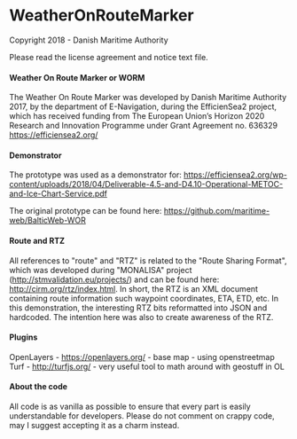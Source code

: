 # WeatherOnRouteMarker
Copyright 2018 - Danish Maritime Authority

Please read the license agreement and notice text file.

#### Weather On Route Marker or WORM
The Weather On Route Marker was developed by Danish Maritime Authority 2017,
by the department of E-Navigation, during the EfficienSea2 project, which has received funding from 
The European Union’s Horizon 2020 Research and Innovation Programme under Grant Agreement no. 636329
https://efficiensea2.org/

#### Demonstrator
The prototype was used as a demonstrator for: 
https://efficiensea2.org/wp-content/uploads/2018/04/Deliverable-4.5-and-D4.10-Operational-METOC-and-Ice-Chart-Service.pdf

The original prototype can be found here: 
https://github.com/maritime-web/BalticWeb-WOR


#### Route and RTZ
All references to "route" and "RTZ" is related to the "Route Sharing Format", which was developed during
"MONALISA" project (http://stmvalidation.eu/projects/) and can be found here: http://cirm.org/rtz/index.html.
In short, the RTZ is an XML document containing route information such waypoint coordinates, ETA, ETD, etc.
In this demonstration, the interesting RTZ bits reformatted into JSON and hardcoded. The intention here
was also to create awareness of the RTZ.

#### Plugins
OpenLayers - https://openlayers.org/ - base map - using openstreetmap
Turf - http://turfjs.org/ - very useful tool to math around with geostuff in OL

#### About the code
All code is as vanilla as possible to ensure that every part is easily understandable for developers. 
Please do not comment on crappy code, may I suggest accepting it as a charm instead.
